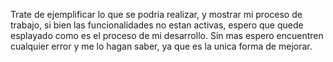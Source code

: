 Trate de ejemplificar lo que se podria realizar, y mostrar mi proceso de trabajo, si bien las funcionalidades no estan activas, espero que quede esplayado como es el proceso de mi desarrollo.
Sin mas espero encuentren cualquier error y me lo hagan saber, ya que es la unica forma de mejorar.